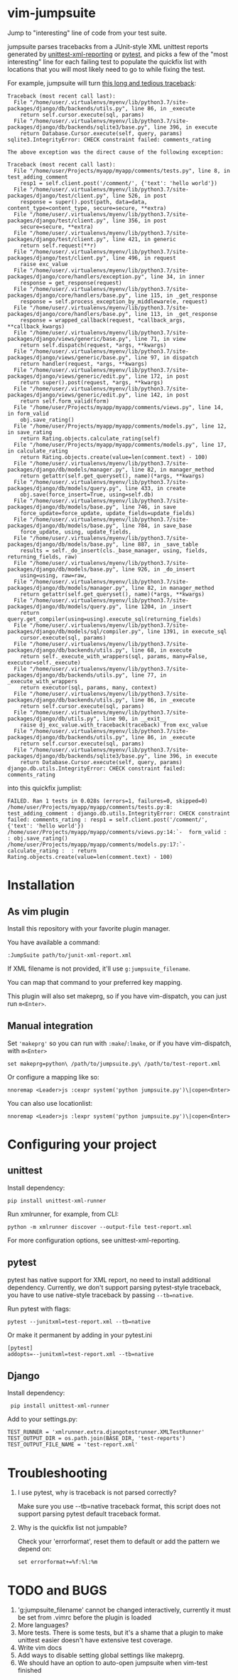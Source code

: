 # vim-jumpsuite

Jump to "interesting" line of code from your test suite.

jumpsuite parses tracebacks from a JUnit-style XML unittest reports generated
by [unittest-xml-reporting](https://pypi.org/project/unittest-xml-reporting/)
or [pytest](https://github.com/xmlrunner/unittest-xml-reporting), and picks a
few of the "most interesting" line for each failing test to populate the
quickfix list with locations that you will most likely need to go to while
fixing the test.


For example, jumpsuite will turn [this long and tedious traceback](jumpsuite/tests/10.xml):
    
    Traceback (most recent call last):
      File "/home/user/.virtualenvs/myenv/lib/python3.7/site-packages/django/db/backends/utils.py", line 86, in _execute
        return self.cursor.execute(sql, params)
      File "/home/user/.virtualenvs/myenv/lib/python3.7/site-packages/django/db/backends/sqlite3/base.py", line 396, in execute
        return Database.Cursor.execute(self, query, params)
    sqlite3.IntegrityError: CHECK constraint failed: comments_rating
    
    The above exception was the direct cause of the following exception:
    
    Traceback (most recent call last):
      File "/home/user/Projects/myapp/myapp/comments/tests.py", line 8, in test_adding_comment
        resp1 = self.client.post('/comment/', {'text': 'hello world'})
      File "/home/user/.virtualenvs/myenv/lib/python3.7/site-packages/django/test/client.py", line 526, in post
        response = super().post(path, data=data, content_type=content_type, secure=secure, **extra)
      File "/home/user/.virtualenvs/myenv/lib/python3.7/site-packages/django/test/client.py", line 356, in post
        secure=secure, **extra)
      File "/home/user/.virtualenvs/myenv/lib/python3.7/site-packages/django/test/client.py", line 421, in generic
        return self.request(**r)
      File "/home/user/.virtualenvs/myenv/lib/python3.7/site-packages/django/test/client.py", line 496, in request
        raise exc_value
      File "/home/user/.virtualenvs/myenv/lib/python3.7/site-packages/django/core/handlers/exception.py", line 34, in inner
        response = get_response(request)
      File "/home/user/.virtualenvs/myenv/lib/python3.7/site-packages/django/core/handlers/base.py", line 115, in _get_response
        response = self.process_exception_by_middleware(e, request)
      File "/home/user/.virtualenvs/myenv/lib/python3.7/site-packages/django/core/handlers/base.py", line 113, in _get_response
        response = wrapped_callback(request, *callback_args, **callback_kwargs)
      File "/home/user/.virtualenvs/myenv/lib/python3.7/site-packages/django/views/generic/base.py", line 71, in view
        return self.dispatch(request, *args, **kwargs)
      File "/home/user/.virtualenvs/myenv/lib/python3.7/site-packages/django/views/generic/base.py", line 97, in dispatch
        return handler(request, *args, **kwargs)
      File "/home/user/.virtualenvs/myenv/lib/python3.7/site-packages/django/views/generic/edit.py", line 172, in post
        return super().post(request, *args, **kwargs)
      File "/home/user/.virtualenvs/myenv/lib/python3.7/site-packages/django/views/generic/edit.py", line 142, in post
        return self.form_valid(form)
      File "/home/user/Projects/myapp/myapp/comments/views.py", line 14, in form_valid
        obj.save_rating()
      File "/home/user/Projects/myapp/myapp/comments/models.py", line 12, in save_rating
        return Rating.objects.calculate_rating(self)
      File "/home/user/Projects/myapp/myapp/comments/models.py", line 17, in calculate_rating
        return Rating.objects.create(value=len(comment.text) - 100)
      File "/home/user/.virtualenvs/myenv/lib/python3.7/site-packages/django/db/models/manager.py", line 82, in manager_method
        return getattr(self.get_queryset(), name)(*args, **kwargs)
      File "/home/user/.virtualenvs/myenv/lib/python3.7/site-packages/django/db/models/query.py", line 433, in create
        obj.save(force_insert=True, using=self.db)
      File "/home/user/.virtualenvs/myenv/lib/python3.7/site-packages/django/db/models/base.py", line 746, in save
        force_update=force_update, update_fields=update_fields)
      File "/home/user/.virtualenvs/myenv/lib/python3.7/site-packages/django/db/models/base.py", line 784, in save_base
        force_update, using, update_fields,
      File "/home/user/.virtualenvs/myenv/lib/python3.7/site-packages/django/db/models/base.py", line 887, in _save_table
        results = self._do_insert(cls._base_manager, using, fields, returning_fields, raw)
      File "/home/user/.virtualenvs/myenv/lib/python3.7/site-packages/django/db/models/base.py", line 926, in _do_insert
        using=using, raw=raw,
      File "/home/user/.virtualenvs/myenv/lib/python3.7/site-packages/django/db/models/manager.py", line 82, in manager_method
        return getattr(self.get_queryset(), name)(*args, **kwargs)
      File "/home/user/.virtualenvs/myenv/lib/python3.7/site-packages/django/db/models/query.py", line 1204, in _insert
        return query.get_compiler(using=using).execute_sql(returning_fields)
      File "/home/user/.virtualenvs/myenv/lib/python3.7/site-packages/django/db/models/sql/compiler.py", line 1391, in execute_sql
        cursor.execute(sql, params)
      File "/home/user/.virtualenvs/myenv/lib/python3.7/site-packages/django/db/backends/utils.py", line 68, in execute
        return self._execute_with_wrappers(sql, params, many=False, executor=self._execute)
      File "/home/user/.virtualenvs/myenv/lib/python3.7/site-packages/django/db/backends/utils.py", line 77, in _execute_with_wrappers
        return executor(sql, params, many, context)
      File "/home/user/.virtualenvs/myenv/lib/python3.7/site-packages/django/db/backends/utils.py", line 86, in _execute
        return self.cursor.execute(sql, params)
      File "/home/user/.virtualenvs/myenv/lib/python3.7/site-packages/django/db/utils.py", line 90, in __exit__
        raise dj_exc_value.with_traceback(traceback) from exc_value
      File "/home/user/.virtualenvs/myenv/lib/python3.7/site-packages/django/db/backends/utils.py", line 86, in _execute
        return self.cursor.execute(sql, params)
      File "/home/user/.virtualenvs/myenv/lib/python3.7/site-packages/django/db/backends/sqlite3/base.py", line 396, in execute
        return Database.Cursor.execute(self, query, params)
    django.db.utils.IntegrityError: CHECK constraint failed: comments_rating


into this quickfix jumplist:

    FAILED. Ran 1 tests in 0.028s (errors=1, failures=0, skipped=0)
    /home/user/Projects/myapp/myapp/comments/tests.py:8: test_adding_comment : django.db.utils.IntegrityError: CHECK constraint failed: comments_rating : resp1 = self.client.post('/comment/', {'text': 'hello world'})
    /home/user/Projects/myapp/myapp/comments/views.py:14:`-  form_valid :  : obj.save_rating()
    /home/user/Projects/myapp/myapp/comments/models.py:17:`-  calculate_rating :  : return Rating.objects.create(value=len(comment.text) - 100)


# Installation

## As vim plugin

Install this repository with your favorite plugin manager.

You have available a command:

    :JumpSuite path/to/junit-xml-report.xml

If XML filename is not provided, it'll use `g:jumpsuite_filename`.

You can map that command to your preferred key mapping.

This plugin will also set makeprg, so if you have vim-dispatch, you can just
run `m<Enter>`.


## Manual integration

Set `'makeprg'` so you can run with `:make`/`:lmake`, or if you have
vim-dispatch, with `m<Enter>`

    set makeprg=python\ /path/to/jumpsuite.py\ /path/to/test-report.xml

Or configure a mapping like so: 

    nnoremap <Leader>js :cexpr system('python jumpsuite.py')\|copen<Enter>

You can also use locationlist:

    nnoremap <Leader>js :lexpr system('python jumpsuite.py')\|copen<Enter>


# Configuring your project


## unittest

Install dependency:

    pip install unittest-xml-runner

Run xmlrunner, for example, from CLI:

    python -m xmlrunner discover --output-file test-report.xml
    
For more configuration options, see unittest-xml-reporting.


## pytest

pytest has native support for XML report, no need to install additional dependency.
Currently, we don't support parsing pytest-style traceback, you have to use
native-style traceback by passing `--tb=native`.

Run pytest with flags:

    pytest --junitxml=test-report.xml --tb=native

Or make it permanent by adding in your pytest.ini

    [pytest]
    addopts=--junitxml=test-report.xml --tb=native


## Django 

Install dependency:

     pip install unittest-xml-runner

Add to your settings.py:

    TEST_RUNNER = 'xmlrunner.extra.djangotestrunner.XMLTestRunner'
    TEST_OUTPUT_DIR = os.path.join(BASE_DIR, 'test-reports')
    TEST_OUTPUT_FILE_NAME = 'test-report.xml'


# Troubleshooting

 1. I use pytest, why is traceback is not parsed correctly?

    Make sure you use --tb=native traceback format, this script does not support
    parsing pytest default traceback format.

 2. Why is the quickfix list not jumpable?

    Check your 'errorformat', reset them to default or add the pattern we depend
    on: 

        set errorformat+=%f:%l:%m


# TODO and BUGS

1. 'g:jumpsuite_filename' cannot be changed interactively, currently it must be
   set from .vimrc before the plugin is loaded
2. More languages?
3. More tests. There is some tests, but it's a shame that a plugin to make
   unittest easier doesn't have extensive test coverage.
4. Write vim docs
5. Add ways to disable setting global settings like makeprg.
6. We should have an option to auto-open jumpsuite when vim-test finished
